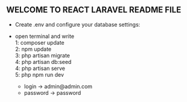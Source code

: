 <h2>WELCOME TO REACT LARAVEL README FILE</h2>

<ul>
    <li>
        <p>
           Create .env and configure your database settings:
        </p>
    </li>
    <li>
        <p>
           open terminal and write</br>
           1: composer update<br/>
           2: npm update<br/>
           3: php artisan migrate<br/>
           4: php artisan db:seed</br>
           4: php artisan serve<br/>
           5: php npm run dev<br/>
        </p>
    </li>
        <p>
            <ul>
                <li>login -> admin@admin.com</li>
                <li>password -> password</li>
            </ul>
        </p>
     
</ul>